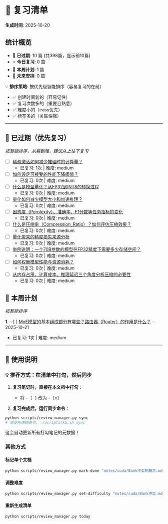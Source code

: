 # 📅 复习清单

**生成时间**: 2025-10-20

## 统计概览

- 🔴 **已过期**: 10 篇 (共398篇，显示前10篇)
- ⭐ **今日复习**: 0 篇
- 📅 **本周计划**: 1 篇
- 📆 **未来安排**: 0 篇

💡 **排序策略**: 按优先级智能排序（容易复习的在前）
- ✅ 创建时间新的（容易记住）
- ✅ 复习次数多的（重要且熟悉）
- ✅ 难度小的（easy优先）
- ✅ 标签多的（关联性强）

---

## 🔴 已过期（优先复习）

_按智能排序，从易到难，建议从上往下复习_

- [ ] [稀疏激活如何减少推理时的计算量？](notes/熟悉大语言模型推理优化-技术层次/稀疏激活如何减少推理时的计算量？.md)
  - 已复习: 1次 | 难度: medium 
- [ ] [如何设定可接受的性能下降阈值？](notes/精通大模型压缩技术/如何设定可接受的性能下降阈值？.md)
  - 已复习: 0次 | 难度: medium 
- [ ] [什么是模型量化？从FP32到INT8的转换过程](notes/精通大模型压缩技术/什么是模型量化？从FP32到INT8的转换过程.md)
  - 已复习: 0次 | 难度: medium 
- [ ] [量化如何减少模型大小和加速推理？](notes/精通大模型压缩技术/量化如何减少模型大小和加速推理？.md)
  - 已复习: 0次 | 难度: medium 
- [ ] [困惑度（Perplexity）、准确率、F1分数等任务指标的变化](notes/精通大模型压缩技术/困惑度（Perplexity）、准确率、F1分数等任务指标的变化.md)
  - 已复习: 0次 | 难度: medium 
- [ ] [什么是压缩率（Compression_Ratio）？如何评估压缩效果？](notes/精通大模型压缩技术/什么是压缩率（Compression_Ratio）？如何评估压缩效果？.md)
  - 已复习: 0次 | 难度: medium 
- [ ] [量化带来的精度损失来源分析](notes/精通大模型压缩技术/量化带来的精度损失来源分析.md)
  - 已复习: 0次 | 难度: medium 
- [ ] [举例说明：一个70B参数的模型在FP32精度下需要多少存储空间？](notes/精通大模型压缩技术/举例说明：一个70B参数的模型在FP32精度下需要多少存储空间？.md)
  - 已复习: 0次 | 难度: medium 
- [ ] [如何权衡模型性能与资源消耗？](notes/精通大模型压缩技术/如何权衡模型性能与资源消耗？.md)
  - 已复习: 0次 | 难度: medium 
- [ ] [从内存占用、计算成本、推理延迟三个角度分析压缩的必要性](notes/精通大模型压缩技术/从内存占用、计算成本、推理延迟三个角度分析压缩的必要性.md)
  - 已复习: 0次 | 难度: medium 

## 📅 本周计划

_按智能排序_

**1.** - [ ] [MoE模型的基本组成部分有哪些？路由器（Router）的作用是什么？](notes/熟悉大语言模型推理优化-技术层次/MoE模型的基本组成部分有哪些？路由器（Router）的作用是什么？.md) - 2025-10-21
  - 已复习: 1次 | 难度: medium

---

## 📖 使用说明

### 💡 推荐方式：在清单中打勾，然后同步

1. **复习笔记时，直接在本文档中打勾**：
   - 将 `- [ ]` 改为 `- [x]`
   
2. **复习完成后，运行同步命令**：
```bash
python scripts/review_manager.py sync
# 或使用快捷命令: ./scripts/kb.sh sync
```

这会自动更新所有打勾笔记的元数据！

### 其他方式

#### 标记单个文档
```bash
python scripts/review_manager.py mark-done "notes/cuda/Bank冲突的概念.md"
```

#### 调整难度
```bash
python scripts/review_manager.py set-difficulty "notes/cuda/Bank冲突.md" hard
```

#### 重新生成清单
```bash
python scripts/review_manager.py today
```
